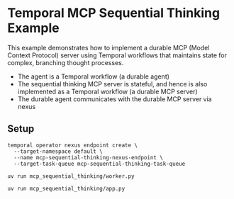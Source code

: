 # Temporal MCP Sequential Thinking Example

This example demonstrates how to implement a durable MCP (Model Context Protocol) server using Temporal workflows that maintains state for complex, branching thought processes.

- The agent is a Temporal workflow (a durable agent)
- The sequential thinking MCP server is stateful, and hence is also implemented as a Temporal workflow (a durable MCP server)
- The durable agent communicates with the durable MCP server via nexus

## Setup

```
temporal operator nexus endpoint create \
  --target-namespace default \
  --name mcp-sequential-thinking-nexus-endpoint \
  --target-task-queue mcp-sequential-thinking-task-queue

uv run mcp_sequential_thinking/worker.py

uv run mcp_sequential_thinking/app.py
```
